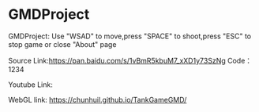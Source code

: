 # GMDProject
GMDProject:
Use "WSAD" to move,press "SPACE" to shoot,press "ESC" to stop game or close "About" page

Source Link:https://pan.baidu.com/s/1vBmR5kbuM7_xXD1y73SzNg
Code：1234

Youtube Link:


WebGL link:
https://chunhuil.github.io/TankGameGMD/
